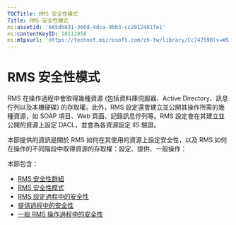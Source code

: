 ```yaml
---
TOCTitle: RMS 安全性模式
Title: RMS 安全性模式
ms:assetid: '665db831-366d-4dca-9bb3-cc2912481fe1'
ms:contentKeyID: 18112958
ms:mtpsurl: 'https://technet.microsoft.com/zh-tw/library/Cc747598(v=WS.10)'
---
```


RMS 安全性模式
==============

RMS 在操作過程中會取得幾種資源 (包括資料庫伺服器、Active Directory、訊息佇列以及本機硬碟) 的存取權。此外，RMS 設定還會建立並公開其操作所需的幾種資源，如 SOAP 項目、Web 頁面、記錄訊息佇列等。RMS 設定會在其建立並公開的資源上設定 DACL，並會為各資源設定 IIS 驗證。

本節提供的資訊是關於 RMS 如何在其使用的資源上設定安全性，以及 RMS 如何在操作的不同階段中取得資源的存取權：設定、提供、一般操作：

本節包含：

-   [RMS 安全性群組](https://technet.microsoft.com/25749a83-8c12-48ec-96ad-296d31fd55d4)
-   [RMS 安全性模式](https://technet.microsoft.com/d7792293-5bb2-4232-9d48-e81e87ab6219)
-   [RMS 設定過程中的安全性](https://technet.microsoft.com/0a3d40b2-f27e-4e63-baff-a9c8433f5f91)
-   [提供過程中的安全性](https://technet.microsoft.com/9f1282c5-5642-4870-a9a4-c3a485f8ff76)
-   [一般 RMS 操作過程中的安全性](https://technet.microsoft.com/98f3d584-6320-4aa1-9959-7133cfdb6df7)